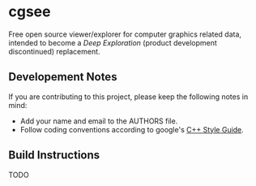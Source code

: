 cgsee
=====

Free open source viewer/explorer for computer graphics related data, intended to become a *Deep Exploration* (product development discontinued) replacement.


Developement Notes
------------------

If you are contributing to this project, please keep the following notes in mind:
* Add your name and email to the AUTHORS file.
* Follow coding conventions according to google's [C++ Style Guide](http://google-styleguide.googlecode.com/svn/trunk/cppguide.xml).


Build Instructions
------------------

TODO
